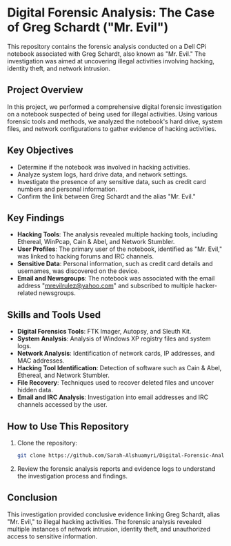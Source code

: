 

# Digital Forensic Analysis: The Case of Greg Schardt ("Mr. Evil")

This repository contains the forensic analysis conducted on a Dell CPi notebook associated with Greg Schardt, also known as "Mr. Evil." The investigation was aimed at uncovering illegal activities involving hacking, identity theft, and network intrusion.

## Project Overview

In this project, we performed a comprehensive digital forensic investigation on a notebook suspected of being used for illegal activities. Using various forensic tools and methods, we analyzed the notebook's hard drive, system files, and network configurations to gather evidence of hacking activities.

## Key Objectives

- Determine if the notebook was involved in hacking activities.
- Analyze system logs, hard drive data, and network settings.
- Investigate the presence of any sensitive data, such as credit card numbers and personal information.
- Confirm the link between Greg Schardt and the alias "Mr. Evil."

## Key Findings

- **Hacking Tools**: The analysis revealed multiple hacking tools, including Ethereal, WinPcap, Cain & Abel, and Network Stumbler.
- **User Profiles**: The primary user of the notebook, identified as "Mr. Evil," was linked to hacking forums and IRC channels.
- **Sensitive Data**: Personal information, such as credit card details and usernames, was discovered on the device.
- **Email and Newsgroups**: The notebook was associated with the email address "mrevilrulez@yahoo.com" and subscribed to multiple hacker-related newsgroups.

## Skills and Tools Used

- **Digital Forensics Tools**: FTK Imager, Autopsy, and Sleuth Kit.
- **System Analysis**: Analysis of Windows XP registry files and system logs.
- **Network Analysis**: Identification of network cards, IP addresses, and MAC addresses.
- **Hacking Tool Identification**: Detection of software such as Cain & Abel, Ethereal, and Network Stumbler.
- **File Recovery**: Techniques used to recover deleted files and uncover hidden data.
- **Email and IRC Analysis**: Investigation into email addresses and IRC channels accessed by the user.

## How to Use This Repository

1. Clone the repository:
   ```bash
   git clone https://github.com/Sarah-Alshuamyri/Digital-Forensic-Analysis.git
   ```
2. Review the forensic analysis reports and evidence logs to understand the investigation process and findings.

## Conclusion

This investigation provided conclusive evidence linking Greg Schardt, alias "Mr. Evil," to illegal hacking activities. The forensic analysis revealed multiple instances of network intrusion, identity theft, and unauthorized access to sensitive information.

